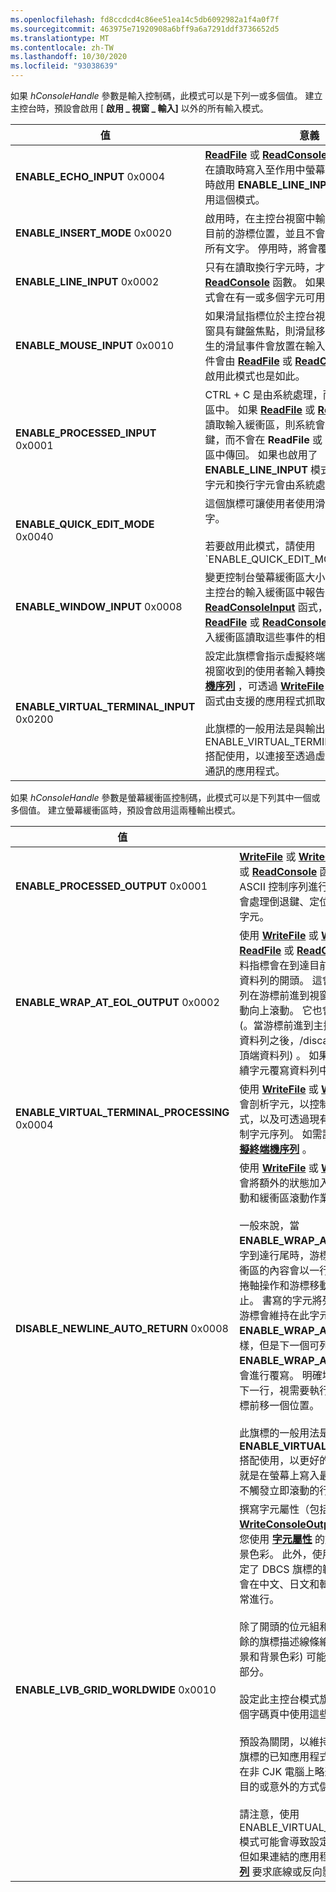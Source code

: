 ```yaml
---
ms.openlocfilehash: fd8ccdcd4c86ee51ea14c5db6092982a1f4a0f7f
ms.sourcegitcommit: 463975e71920908a6bff9a6a7291ddf3736652d5
ms.translationtype: MT
ms.contentlocale: zh-TW
ms.lasthandoff: 10/30/2020
ms.locfileid: "93038639"
---
```

如果 *hConsoleHandle* 參數是輸入控制碼，此模式可以是下列一或多個值。 建立主控台時，預設會啟用 [ **啟用 \_ 視窗 \_ 輸入]** 以外的所有輸入模式。

| 值 | 意義 |
|-|-|
| **ENABLE_ECHO_INPUT** 0x0004 | **[ReadFile](https://msdn.microsoft.com/library/windows/desktop/aa365467)** 或 **[ReadConsole](../readconsole.md)** 函式讀取的字元會在讀取時寫入至作用中螢幕緩衝區。 只有在同時啟用 **ENABLE_LINE_INPUT** 模式時，才能使用這個模式。 |
| **ENABLE_INSERT_MODE** 0x0020 | 啟用時，在主控台視窗中輸入的文字將會插入目前的游標位置，並且不會覆寫該位置後面的所有文字。 停用時，將會覆寫下列所有文字。 |
| **ENABLE_LINE_INPUT** 0x0002 | 只有在讀取換行字元時，才會傳回 **[ReadFile](https://msdn.microsoft.com/library/windows/desktop/aa365467)** 或 **[ReadConsole](../readconsole.md)** 函數。 如果停用此模式，則函式會在有一或多個字元可用時傳回。 |
| **ENABLE_MOUSE_INPUT** 0x0010 | 如果滑鼠指標位於主控台視窗的框線內，且視窗具有鍵盤焦點，則滑鼠移動和按下按鈕所產生的滑鼠事件會放置在輸入緩衝區中。 這些事件會由 **[ReadFile](https://msdn.microsoft.com/library/windows/desktop/aa365467)** 或 **[ReadConsole](../readconsole.md)** 捨棄，即使啟用此模式也是如此。 |
| **ENABLE_PROCESSED_INPUT** 0x0001 | CTRL + C 是由系統處理，而不是放在輸入緩衝區中。 如果 **[ReadFile](https://msdn.microsoft.com/library/windows/desktop/aa365467)** 或 **[ReadConsole](../readconsole.md)** 正在讀取輸入緩衝區，則系統會處理其他控制索引鍵，而不會在 **ReadFile** 或 **ReadConsole** 緩衝區中傳回。 如果也啟用了 **ENABLE_LINE_INPUT** 模式，則倒退鍵、換行字元和換行字元會由系統處理。 |
| **ENABLE_QUICK_EDIT_MODE** 0x0040 | 這個旗標可讓使用者使用滑鼠來選取和編輯文字。<br /><br />若要啟用此模式，請使用 `ENABLE_QUICK_EDIT_MODE | ENABLE_EXTENDED_FLAGS` 。 若要停用此模式，請使用不含此旗標的 **ENABLE_EXTENDED_FLAGS** 。 |
| **ENABLE_WINDOW_INPUT** 0x0008 | 變更控制台螢幕緩衝區大小的使用者互動會在主控台的輸入緩衝區中報告。 您可以使用 **[ReadConsoleInput](../readconsoleinput.md)** 函式，而不是使用 **[ReadFile](https://msdn.microsoft.com/library/windows/desktop/aa365467)** 或 **[ReadConsole](../readconsole.md)** 的應用程式，從輸入緩衝區讀取這些事件的相關資訊。 |
| **ENABLE_VIRTUAL_TERMINAL_INPUT** 0x0200 | 設定此旗標會指示虛擬終端處理引擎將主控台視窗收到的使用者輸入轉換為 **[主控台虛擬終端機序列](../console-virtual-terminal-sequences.md)** ，可透過 **[WriteFile](https://msdn.microsoft.com/library/windows/desktop/aa365747)** 或 **[WriteConsole](../writeconsole.md)** 函式由支援的應用程式抓取。<br /><br />此旗標的一般用法是與輸出控制碼上的 ENABLE_VIRTUAL_TERMINAL_PROCESSING 搭配使用，以連接至透過虛擬終端機序列獨佔通訊的應用程式。 |

如果 *hConsoleHandle* 參數是螢幕緩衝區控制碼，此模式可以是下列其中一個或多個值。 建立螢幕緩衝區時，預設會啟用這兩種輸出模式。

| 值 | 意義 |
|-|-|
| **ENABLE_PROCESSED_OUTPUT** 0x0001 | **[WriteFile](https://msdn.microsoft.com/library/windows/desktop/aa365747)** 或 **[WriteConsole](../writeconsole.md)** 函式或 **[ReadFile](https://msdn.microsoft.com/library/windows/desktop/aa365467)** 或 **[ReadConsole](../readconsole.md)** 函式所寫入的字元會針對 ASCII 控制序列進行剖析，並執行正確的動作。 會處理倒退鍵、定位字元、鐘、換行字元和換行字元。 |
| **ENABLE_WRAP_AT_EOL_OUTPUT** 0x0002 | 使用 **[WriteFile](https://msdn.microsoft.com/library/windows/desktop/aa365747)** 或 **[WriteConsole](../writeconsole.md)** 或使用 **[ReadFile](https://msdn.microsoft.com/library/windows/desktop/aa365467)** 或 **[ReadConsole](../readconsole.md)** 來進行寫入時，資料指標會在到達目前資料列的結尾時移至下一個資料列的開頭。 這會使主控台視窗中顯示的資料列在游標前進到視窗中的最後一個資料列之後自動向上滾動。 它也會使主控台畫面緩衝區的內容 (。當游標前進到主控台螢幕緩衝區中的最後一個資料列之後，/discarding 主控台畫面緩衝區的頂端資料列) 。 如果停用此模式，則會以任何後續字元覆寫資料列中的最後一個字元。 |
| **ENABLE_VIRTUAL_TERMINAL_PROCESSING** 0x0004 | 使用 **[WriteFile](https://msdn.microsoft.com/library/windows/desktop/aa365747)** 或 **[WriteConsole](../writeconsole.md)** 進行寫入時，會剖析字元，以控制資料指標移動、色彩/字型模式，以及可透過現有的主控台 api 執行的類似控制字元序列。 如需詳細資訊，請參閱 **[主控台虛擬終端機序列](../console-virtual-terminal-sequences.md)** 。 |
| **DISABLE_NEWLINE_AUTO_RETURN** 0x0008 | 使用 **[WriteFile](https://msdn.microsoft.com/library/windows/desktop/aa365747)** 或 **[WriteConsole](../writeconsole.md)** 進行寫入時，會將額外的狀態加入至行尾換行，以延遲游標移動和緩衝區滾動作業。<br /><br />一般來說，當 **ENABLE_WRAP_AT_EOL_OUTPUT** 設定且文字到達行尾時，游標會立即移到下一行，而且緩衝區的內容會以一行滾動。 相較于設定此旗標，捲軸操作和游標移動會延遲到下一個字元抵達為止。 書寫的字元將列印在行的最後一個位置，而游標會維持在此字元的上方，就像 **ENABLE_WRAP_AT_EOL_OUTPUT** 是 off 一樣，但是下一個可列印的字元將會列印成 **ENABLE_WRAP_AT_EOL_OUTPUT** 開啟。 不會進行覆寫。 明確地說，游標會迅速往下移動到下一行，視需要執行捲軸、列印字元，然後將游標前移一個位置。<br /><br />此旗標的一般用法是與設定 **ENABLE_VIRTUAL_TERMINAL_PROCESSING** 搭配使用，以更好的方式模擬終端機模擬器，也就是在螢幕上寫入最後一個字元 (。/in 右下角) 不觸發立即滾動的行為，是所要的行為。 |
| **ENABLE_LVB_GRID_WORLDWIDE** 0x0010 | 撰寫字元屬性（包括 **[WriteConsoleOutput](../writeconsoleoutput.md)** 和 **[WriteConsoleOutputAttribute](../writeconsoleoutputattribute.md)** ）的 api，可讓您使用 **[字元屬性](../console-screen-buffers.md#character-attributes)** 的旗標來調整文字的前景和背景色彩。 此外，使用 COMMON_LVB 前置詞指定了 DBCS 旗標的範圍。 在過去，這些旗標只會在中文、日文和韓文語言的 DBCS 字碼頁中正常進行。<br /><br />除了開頭的位元組和尾端的位元組旗標以外，其餘的旗標描述線條繪製和反向影片 (）。/swap 前景和背景色彩) 可能有助於其他語言強調輸出的部分。<br /><br />設定此主控台模式旗標，可讓您在每個語言的每個字碼頁中使用這些屬性。<br /><br />預設為關閉，以維持與過去利用主控台忽略這些旗標的已知應用程式之間的相容性，這些旗標會在非 CJK 電腦上略過這些旗標，以基於自己的目的或意外的方式儲存這些欄位中的位。<br /><br />請注意，使用 ENABLE_VIRTUAL_TERMINAL_PROCESSING 模式可能會導致設定 LVB 格線和反向影片旗標，但如果連結的應用程式透過 **[主控台虛擬終端機序列](../console-virtual-terminal-sequences.md)** 要求底線或反向影片，則此旗標仍會關閉。 |
